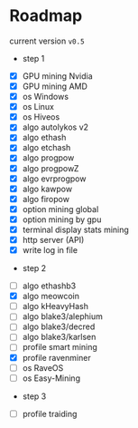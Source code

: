 # Roadmap
  
current version `v0.5`  
  
+ step 1
- [x] GPU mining Nvidia
- [x] GPU mining AMD
- [x] os Windows
- [x] os Linux
- [x] os Hiveos
- [x] algo autolykos v2
- [x] algo ethash
- [x] algo etchash
- [x] algo progpow
- [x] algo progpowZ
- [x] algo evrprogpow
- [x] algo kawpow
- [x] algo firopow
- [x] option mining global
- [x] option mining by gpu
- [x] terminal display stats mining
- [x] http server (API)
- [x] write log in file
  
+ step 2
- [ ] algo ethashb3
- [x] algo meowcoin
- [ ] algo kHeavyHash
- [ ] algo blake3/alephium
- [ ] algo blake3/decred
- [ ] algo blake3/karlsen
- [ ] profile smart mining
- [x] profile ravenminer
- [ ] os RaveOS
- [ ] os Easy-Mining
  
+ step 3
- [ ] profile traiding
  
